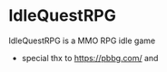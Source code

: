# IdleQuestRPG
  IdleQuestRPG is a MMO RPG idle game
  
  - special thx to https://pbbg.com/ and
  
